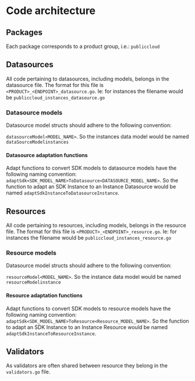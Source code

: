 # Code architecture

## Packages

Each package corresponds to a product group, i.e.: `publiccloud`

## Datasources

All code pertaining to datasources, including models, belongs in the datasource
file. The format for this file is `<PRODUCT>_<ENDPOINT>_datasource.go`. Ie: for
instances the filename would be `publiccloud_instances_datasource.go`

### Datasource models

Datasource model structs should adhere to the following convention:

`datasourceModel<MODEL_NAME>`. So the instances data model would be named
`dataSourceModelinstances`

#### Datasource adaptation functions

Adapt functions to convert SDK models to datasource models have the following
naming convention: `adaptSdk<SDK_MODEL_NAME>ToDatasource<DATASOURCE_MODEL_NAME>`.
So the function to adapt an SDK Instance to an Instance Datasource would be
named `adaptSdkInstanceToDatasourceInstance`.

## Resources

All code pertaining to resources, including models, belongs in the resource
file. The format for this file is `<PRODUCT>_<ENDPOINT>_resource.go`. Ie: for
instances the filename would be `publiccloud_instances_resource.go`

### Resource models

Datasource model structs should adhere to the following convention:

`resourceModel<MODEL_NAME>`. So the instance data model would be named
`resourceModelinstance`

#### Resource adaptation functions

Adapt functions to convert SDK models to resource models have the following
naming convention: `adaptSdk<SDK_MODEL_NAME>ToResource<Resource_MODEL_NAME>`.
So the function to adapt an SDK Instance to an Instance Resource would be
named `adaptSdkInstanceToResourceInstance`.

## Validators

As validators are often shared between resource they belong in the `validators.go`
file.
